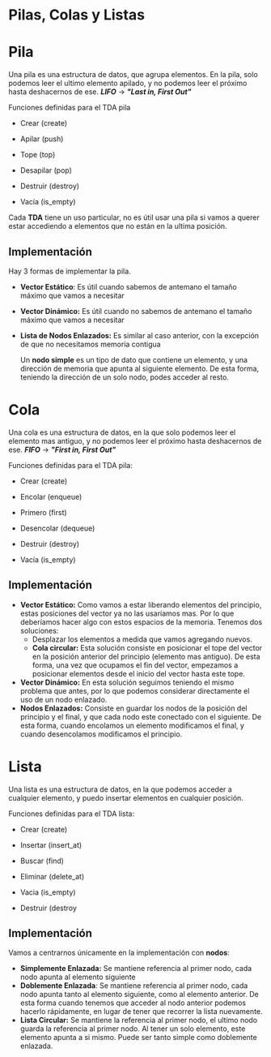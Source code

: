 # Pilas, Colas y Listas

# Pila

Una pila es una estructura de datos, que agrupa elementos. En la pila, solo podemos leer el ultimo elemento apilado, y no podemos leer el próximo hasta deshacernos de ese. ***LIFO*** $\to$ ***"Last in, First Out"***

Funciones definidas para el TDA pila

- Crear (create)
- Apilar (push)
- Tope (top)

- Desapilar (pop)
- Destruir (destroy)
- Vacía (is_empty)

Cada **TDA** tiene un uso particular, no es útil usar una pila si vamos a querer estar accediendo a elementos que no están en la ultima posición.

## Implementación

Hay 3 formas de implementar la pila.

- **Vector Estático**: Es útil cuando sabemos de antemano el tamaño máximo que vamos a necesitar
- **Vector Dinámico:** Es útil cuando no sabemos de antemano el tamaño máximo que vamos a necesitar
- **Lista de Nodos Enlazados:** Es similar al caso anterior, con la excepción de que no necesitamos memoria contigua
    
    Un **nodo simple** es un tipo de dato que contiene un elemento, y una dirección de memoria que apunta al siguiente elemento. De esta forma, teniendo la dirección de un solo nodo, podes acceder al resto.
    

# Cola

Una cola es una estructura de datos, en la que solo podemos leer el elemento mas antiguo, y no podemos leer el próximo hasta deshacernos de ese. ***FIFO*** $\to$ ***"First in, First Out"***

Funciones definidas para el TDA pila:

- Crear (create)
- Encolar (enqueue)
- Primero (first)

- Desencolar (dequeue)
- Destruir (destroy)
- Vacía (is_empty)

## Implementación

- **Vector Estático:** Como vamos a estar liberando elementos del principio, estas posiciones del vector ya no las usaríamos mas. Por lo que deberíamos hacer algo con estos espacios de la memoria. Tenemos dos soluciones:
    - Desplazar los elementos a medida que vamos agregando nuevos.
    - **Cola circular:** Esta solución consiste en posicionar el tope del vector en la posición anterior del principio (elemento mas antiguo). De esta forma, una vez que ocupamos el fin del vector, empezamos a posicionar elementos desde el inicio del vector hasta este tope.
- **Vector Dinámico:** En esta solución seguimos teniendo el mismo problema que antes, por lo que podemos considerar directamente el uso de un nodo enlazado.
- **Nodos Enlazados:** Consiste en guardar los nodos de la posición del principio y el final, y que cada nodo este conectado con el siguiente. De esta forma, cuando encolamos un elemento modificamos el final, y cuando desencolamos modificamos el principio.

# Lista

Una lista es una estructura de datos, en la que podemos acceder a cualquier elemento, y puedo insertar elementos en cualquier posición.

Funciones definidas para el TDA lista:

- Crear (create)
- Insertar (insert_at)
- Buscar (find)

- Eliminar (delete_at)
- Vacia (is_empty)
- Destruir (destroy

## Implementación

Vamos a centrarnos únicamente en la implementación con **nodos**:

- **Simplemente Enlazada:** Se mantiene referencia al primer nodo, cada nodo apunta al elemento siguiente
- **Doblemente Enlazada**: Se mantiene referencia al primer nodo, cada nodo apunta tanto al elemento siguiente, como al elemento anterior. De esta forma cuando tenemos que acceder al nodo anterior podemos hacerlo rápidamente, en lugar de tener que recorrer la lista nuevamente.
- **Lista Circular:** Se mantiene la referencia al primer nodo, el ultimo nodo guarda la referencia al primer nodo. Al tener un solo elemento, este elemento apunta a si mismo. Puede ser tanto simple como doblemente enlazada.
